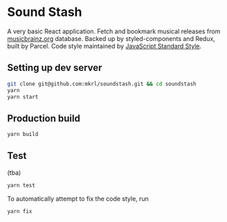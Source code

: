 # Sound Stash

A very basic React application.
Fetch and bookmark musical releases from [musicbrainz.org](http://musicbrainz.org) database.
Backed up by styled-components and Redux, built by Parcel.
Code style maintained by [JavaScript Standard Style](https://standardjs.com/).

## Setting up dev server

```bash
git clone git@github.com:mkrl/soundstash.git && cd soundstash
yarn
yarn start
```
## Production build

```bash
yarn build
```

## Test

(tba)


```bash
yarn test
```

To automatically attempt to fix the code style, run


```bash
yarn fix
```

